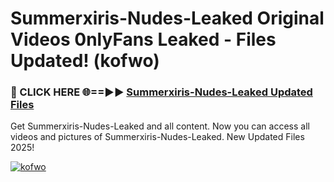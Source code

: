 # Summerxiris-Nudes-Leaked Original Videos 0nlyFans Leaked - Files Updated! (kofwo)

<h3>🔴 CLICK HERE 🌐==►► <a href="https://tinyurl.com/4mcuefdz" rel="nofollow">Summerxiris-Nudes-Leaked Updated Files</a></h3>

Get Summerxiris-Nudes-Leaked and all content. Now you can access all videos and pictures of Summerxiris-Nudes-Leaked. New Updated Files 2025!

[![kofwo](https://i.imgur.com/StAQSOY.gif)](https://tinyurl.com/4mcuefdz)
